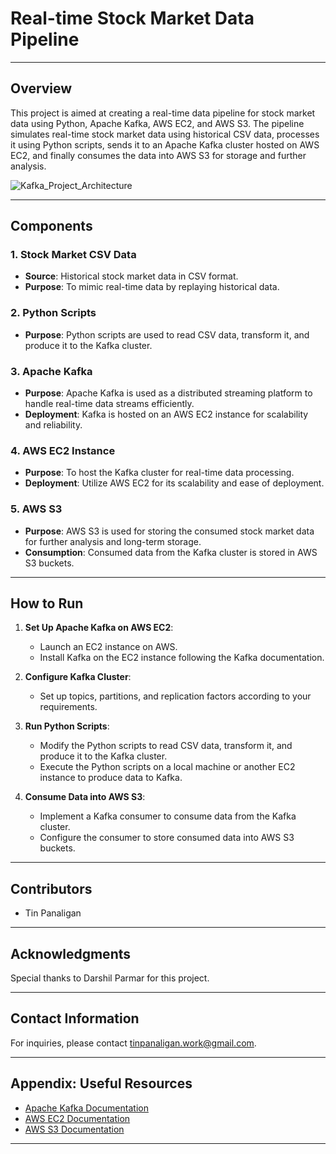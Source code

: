 # Real-time Stock Market Data Pipeline

---

## Overview

This project is aimed at creating a real-time data pipeline for stock market data using Python, Apache Kafka, AWS EC2, and AWS S3. The pipeline simulates real-time stock market data using historical CSV data, processes it using Python scripts, sends it to an Apache Kafka cluster hosted on AWS EC2, and finally consumes the data into AWS S3 for storage and further analysis.


![Kafka_Project_Architecture](https://github.com/tinpanaligan/kafka_data_engineering_project_stock_market_data/assets/116711183/e40f1380-60d1-4d16-bb49-07d1e8abec9d)



---

## Components

### 1. Stock Market CSV Data

- **Source**: Historical stock market data in CSV format.
- **Purpose**: To mimic real-time data by replaying historical data.

### 2. Python Scripts

- **Purpose**: Python scripts are used to read CSV data, transform it, and produce it to the Kafka cluster.

### 3. Apache Kafka

- **Purpose**: Apache Kafka is used as a distributed streaming platform to handle real-time data streams efficiently.
- **Deployment**: Kafka is hosted on an AWS EC2 instance for scalability and reliability.

### 4. AWS EC2 Instance

- **Purpose**: To host the Kafka cluster for real-time data processing.
- **Deployment**: Utilize AWS EC2 for its scalability and ease of deployment.

### 5. AWS S3

- **Purpose**: AWS S3 is used for storing the consumed stock market data for further analysis and long-term storage.
- **Consumption**: Consumed data from the Kafka cluster is stored in AWS S3 buckets.

---

## How to Run

1. **Set Up Apache Kafka on AWS EC2**:
   - Launch an EC2 instance on AWS.
   - Install Kafka on the EC2 instance following the Kafka documentation.

2. **Configure Kafka Cluster**:
   - Set up topics, partitions, and replication factors according to your requirements.

3. **Run Python Scripts**:
   - Modify the Python scripts to read CSV data, transform it, and produce it to the Kafka cluster.
   - Execute the Python scripts on a local machine or another EC2 instance to produce data to Kafka.

4. **Consume Data into AWS S3**:
   - Implement a Kafka consumer to consume data from the Kafka cluster.
   - Configure the consumer to store consumed data into AWS S3 buckets.

---

## Contributors

- Tin Panaligan

---

## Acknowledgments

Special thanks to Darshil Parmar for this project.

---

## Contact Information

For inquiries, please contact tinpanaligan.work@gmail.com.

---

## Appendix: Useful Resources

- [Apache Kafka Documentation](https://kafka.apache.org/documentation/)
- [AWS EC2 Documentation](https://docs.aws.amazon.com/ec2/index.html)
- [AWS S3 Documentation](https://docs.aws.amazon.com/s3/index.html)

---
